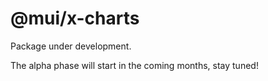 # @mui/x-charts

Package under development.

The alpha phase will start in the coming months, stay tuned!
